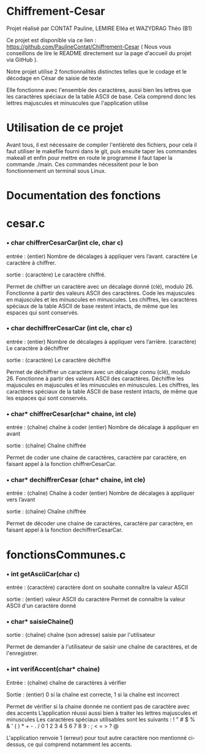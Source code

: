 # Chiffrement-Cesar

Projet réalisé par CONTAT Pauline, LEMIRE Elléa et WAZYDRAG Théo (B1)

Ce projet est disponible via ce lien : https://github.com/PaulineContat/Chiffrement-Cesar ( Nous vous conseillons de lire le README directement sur la page d'accueil du projet via GitHub ).

Notre projet utilise 2 fonctionnalités distinctes telles que le codage et le décodage en César de saisie de texte

Elle fonctionne avec l'ensemble des caractères, aussi bien les lettres que les caractères spéciaux de la table ASCII de base.
Cela comprend donc les lettres majuscules et minuscules que l'application utilise 

# Utilisation de ce projet

Avant tous, il est nécessaire de compiler l'entièreté des fichiers, pour cela il faut utiliser le makefile fourni dans le git, puis ensuite taper les commandes makeall et enfin pour mettre en route le programme il faut taper la commande ./main. Ces commandes nécessitent pour le bon fonctionnement un terminal sous Linux.

# Documentation des fonctions

# cesar.c

### • char chiffrerCesarCar(int cle, char c)

entrée : (entier) Nombre de décalages à appliquer vers l’avant.
caractère Le caractère à chiffrer.

sortie : (caractère) Le caractère chiffré.

Permet de chiffrer un caractère avec un décalage donné (clé), modulo 26. Fonctionne à partir des valeurs ASCII des caractères. Code les majuscules en majuscules et les minuscules en minuscules. Les chiffres, les caractères spéciaux de la table ASCII de base restent intacts, de même que les espaces qui sont conservés.

### • char dechiffrerCesarCar (int cle, char c)

entrée : (entier) Nombre de décalages à appliquer vers l’arrière.
         (caractère) Le caractère à déchiffrer

sortie : (caractère) Le caractère déchiffré

Permet de déchiffrer un caractère avec un décalage connu (clé), modulo 26. Fonctionne à partir des valeurs ASCII des caractères. Déchiffre les majuscules en majuscules et les minuscules en minuscules. Les chiffres, les caractères spéciaux de la table ASCII de base restent intacts, de même que les espaces qui sont conservés.

### • char* chiffrerCesar(char* chaine, int cle)

entrée : (chaîne) chaîne à coder 
         (entier) Nombre de décalage à appliquer en avant

sortie : (chaîne) Chaîne chiffrée

Permet de coder une chaine de caractères, caractère par caractère, en faisant appel à la fonction chiffrerCesarCar.

### • char* dechiffrerCesar (char* chaine, int cle)

entrée : (chaîne) Chaîne à coder 
         (entier) Nombre de décalages à appliquer vers l’avant

sortie : (chaîne) Chaîne chiffrée

Permet de décoder une chaine de caractères, caractère par caractère, en faisant appel à la fonction dechiffrerCesarCar.

#  fonctionsCommunes.c

###  •  int getAsciiCar(char c)
entrée : (caractère) caractère dont on souhaite connaître la valeur ASCII

sortie : (entier) valeur ASCII du caractère
Permet de connaître la valeur ASCII d'un caractère donné

###  •  char* saisieChaine()
sortie : (chaîne) chaîne (son adresse) saisie par l'utilisateur

Permet de demander à l'utilisateur de saisir une chaîne de caractères, et de l'enregistrer.

###  •  int verifAccent(char* chaine)
Entrée : (chaîne) chaîne de caractères à vérifier

Sortie : (entier) 0 si la chaîne est correcte, 1 si la chaîne est incorrect 

Permet de vérifier si la chaine donnée ne contient pas de caractère avec des accents
L’application réussi aussi bien à traiter les lettres majuscules et minuscules 
Les caractères spéciaux utilisables sont les suivants : ! " # $ % & ' ( ) * + - . / 0 1 2 3 4 5 6 7 8 9 : ; < = > ? @

L'application renvoie 1 (erreur) pour tout autre caractère non mentionné ci-dessus, ce qui comprend notamment les accents.
